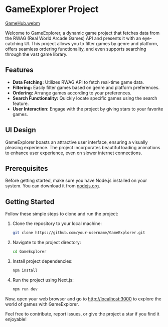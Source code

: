 # GameExplorer Project

[GameHub.webm](https://github.com/homayunmmdy/GameHub/assets/129702378/54abfb2a-7c20-479f-8dc4-38cf3217d878)

Welcome to GameExplorer, a dynamic game project that fetches data from the RWAG (Real World Arcade Games) API and presents it with an eye-catching UI. This project allows you to filter games by genre and platform, offers seamless ordering functionality, and even supports searching through the vast game library.

## Features

- **Data Fetching:** Utilizes RWAG API to fetch real-time game data.
- **Filtering:** Easily filter games based on genre and platform preferences.
- **Ordering:** Arrange games according to your preferences.
- **Search Functionality:** Quickly locate specific games using the search feature.
- **User Interaction:** Engage with the project by giving stars to your favorite games.

## UI Design

GameExplorer boasts an attractive user interface, ensuring a visually pleasing experience. The project incorporates beautiful loading animations to enhance user experience, even on slower internet connections.

## Prerequisites

Before getting started, make sure you have Node.js installed on your system. You can download it from [nodejs.org](https://nodejs.org/).

## Getting Started

Follow these simple steps to clone and run the project:

1. Clone the repository to your local machine:

   ```bash
   git clone https://github.com/your-username/GameExplorer.git
   ```

2. Navigate to the project directory:

   ```bash
   cd GameExplorer
   ```

3. Install project dependencies:

   ```bash
   npm install
   ```

4. Run the project using Next.js:

   ```bash
   npm run dev
   ```

Now, open your web browser and go to [http://localhost:3000](http://localhost:3000) to explore the world of games with GameExplorer.

Feel free to contribute, report issues, or give the project a star if you find it enjoyable!